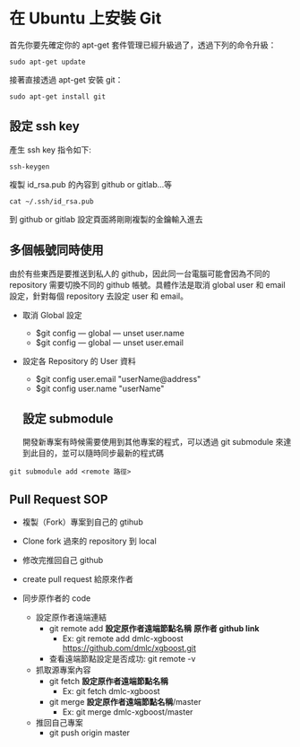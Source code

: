 # 在 Ubuntu 上安裝 Git

首先你要先確定你的 apt-get 套件管理已經升級過了，透過下列的命令升級：

```
sudo apt-get update
```

接著直接透過 apt-get 安裝 git：

```
sudo apt-get install git
```

## 設定 ssh key

產生  ssh key 指令如下:
```
ssh-keygen
```

複製 id_rsa.pub 的內容到 github or gitlab...等
```
cat ~/.ssh/id_rsa.pub
```

到 github or gitlab 設定頁面將剛剛複製的金鑰輸入進去

## 多個帳號同時使用

由於有些東西是要推送到私人的 github，因此同一台電腦可能會因為不同的 repository 需要切換不同的 github 帳號。具體作法是取消 global user 和 email 設定，針對每個 repository 去設定 user 和 email。

- 取消 Global 設定
  - $git config — global — unset user.name 
  - $git config — global — unset user.email
- 設定各 Repository 的 User 資料
  - $git config  user.email "userName@address"     
  - $git config  user.name "userName"

  ## 設定 submodule

  開發新專案有時候需要使用到其他專案的程式，可以透過 git submodule 來達到此目的，並可以隨時同步最新的程式碼

```
git submodule add <remote 路徑>
```

## Pull Request SOP

- 複製（Fork）專案到自己的 gtihub
- Clone fork 過來的 repository 到 local
- 修改完推回自己 github 
- create pull request 給原來作者

- 同步原作者的 code
  - 設定原作者遠端連結
    - git remote add **設定原作者遠端節點名稱** **原作者 github link**
        - Ex: git remote add dmlc-xgboost https://github.com/dmlc/xgboost.git
    - 查看遠端節點設定是否成功: git remote -v
  - 抓取源專案內容 
    - git fetch **設定原作者遠端節點名稱**
        - Ex: git fetch dmlc-xgboost
    - git merge **設定原作者遠端節點名稱**/master
        - Ex: git merge dmlc-xgboost/master
  - 推回自己專案
    - git push origin master